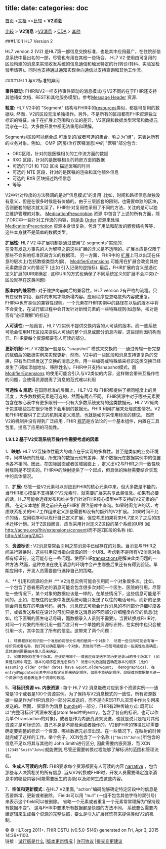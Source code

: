 title: 
date: 
categories: doc
---

  [首页](../home/index.html) >[文档](documentation.html) >>[比较](comparison.html) > **V2消息**	


 [比较](comparison.html) > **V2消息** >[V3消息](comparison-v3.html) > [CDA](comparison-cda.html) > [其他](comparison-other.html) 

###1.10.1  HL7 Version 2


HL7 version 2 (V2) 是HL7第一部信息交换标准，也是其中应用最广，在住院部信息系统中最出名的一部，尽管也有用在其他一些场合。 HL7 V2 使用由可复用的区段构建的消息来实现收发系统的信息通信和触发特定的行(转诊/转科、实验室检验申请等)。同时也支持通过通知实现单向通信以支持查询和其他工作流。  

####1.9.1.1 与V2标准的异同  

**事件驱动:** FHIR和V2一样支持事件驱动的消息模式(与V2不同的在于FHIR还支持其他诸如文档、REST和其他服务模型)。参考[Message Header](../infra/messageheader.html) 资源.

**粒度:** HL7 V2中的 &quot;Segment&quot; 结构与FHIR中的[resources](resources.html)类似，都是可复用的数据块.  然而，V2的区段无法单独操作。另外，不是所有的区段都有FHIR资源独立标识的特征。由于在扩展上范围和方法的差异，V2区段和数据类型常常和数据元混杂在一起，大多数开发中都无法重用和理解。  

Segments/区段可以组合成 可重复的/或者可选的集合，称之为"组"，来表达所有的业务对象。例如， OMP (药房/治疗医嘱消息)中的 &quot;医嘱&quot;部分包含:   

*   ORC区段，针对的是医嘱相关的工作流方面的数据   
*   RXO 区段，针对的是医嘱相关的药房方面的数据    
*   可选的TQ1 和 TQ2 区块 描述医嘱的时间   
*   可选的 NTE 区段，针对的是医嘱的渲染和其他额外信息    
*   可选的 RXR 区块描述路径信息
*   等等.  

 V2中针对粒度的方法强调的是对&quot;信息模式&quot;的复用 .比如，时间和路径信息单独没有意义，但是在很多时候是有价值的。由于三层嵌套的限制，也需要单独的区块，否则嵌套的层次就太深了。FHIR针对复用性采用了不同的方法，关注的是可以独立维护管理的对象。 [MedicationPrescription](../clin/medicationprescription.html) 资源 中包含了上述的所有方面，除了ORC中一些针对工作流的内容，则是由 [Order](..clin/order.html) 资源来处理.   [MedicationPrescription](../clin/medicationprescription.html) 资源本身很复杂，包含了用法和配发的嵌套结构等等，这些本身就不是简单的数据类型。  
 
**扩展性:** HL7 V2 中扩展机制是通过使用&quot;Z-segments&quot;实现的.    
在没有发送方事先的人为解释之前这些扩展的含义是不透明的。扩展本应是仅限于那些不会影响标准区段含义的数据项。 
另一方面，FHIR中的 [扩展](extensibility.html)上可以出现在任意的层次上(包括数据类型内部)。  [ModifierExtensions](extensibility.html#modifierExtension) 可能用在扩展会改变其他元素数据含义的情况下 (比如  引入记录的逆指标).  最后，FHIR扩展的含义是通过定义扩展的URI来确定 .  这种URI的方式也确保了不同系统定义的扩展不会冲突(Z-区段就存在这类问题)    

**版本内的兼容性:** 对于维护向前向后的兼容性，HL7 version 2有严格的流程。只有在现有字段、组件的末尾才能新增内容。应用程序应忽略意外内容或重复。FHIR中也有类似的兼容性规则。一个元素在FHIR实例中的路径在以后的版本中将不会变化，在试行版过程中会开发针对新增元素的一些特殊规则(如忽略，核对是否有“必须理解”的标记)

**人可读性:** 一般而言，HL7 V2实例不提供交换内容的人可读的版本。而一些系统可能会使用NTE区段来提供人可读的整个消息或部分消息内容，这些规则因机构而异。FHIR要每个资源都要有人可读的部分。  

**更新机制:** HL7 V2数据一般是以 &quot;snapshot&quot; 模式来交换的——通过传输一份完整的赋值后的数据实例来实现更新，然而，V2中的一些区段和消息支持更复杂的交换，只有当已经发送了交换的消息之后，用一些编码或特殊值来标识这类交换已经发生了(诸如添加地址、移除姓名)。FHIR中只支持snapshot模式，而 [ModifierExtensions](extensibility.html#modifierExtension) 的使用可能会引入与V2类似的内容，这样做会带来互操作性的问题，会使得资源脱离了消息的范式难以利用    

**可选性 &amp; 规范:**  在国际标准的层面上，HL7 V2 和 FHIR都提供了相同程度上的灵活度 ，大多数数据元素是可选的，然而有两点不同。
FHIR资源中对于哪些元素要包含在核心表中有更多限制——只有大多数系统支持的这类数据元。HL7 V2倾向于包含哪些旨在很少场景下会用到的数据元。FHIR 利用扩展来处理这些情况。V2和FHIR都提供了正式的机制来定义规范，也就是如何来使用标准的建议。 然而 V2的机制并没有得到广泛应用 .  FHIR [规范](../infra/profile.html)是方法论的一个基本组件，内置在工具包里，提高了应用的可能性。  

#### 1.9.1.2  基于V2实现系统互操作性需要考虑的因素    

1、**映射:**  HL7 V2互操作性最大的难点在于实现的多样性。甚至是类似的业务环境中，同样场景的处理，所支持的数据元也有差异，某个数据元在数据实例中的位置也各不相同。因此，在国际层面或者区域层面上 ，定义出V2与FHIR之间一致性映射规则是不现实的。FHIR中的映射提供了一个起点，但具体的映射需要结合实现中的具体情况。   

2、**扩展:**  尽管一些V2元素可以对应到FHIR的核心元素中来，但大多数是不能的。当FHIR核心模型不支持某个V2元素时，就需要扩展来共享此类信息。如果有必要的话，HL7可能会选择发布和维护专门针对FHIR核心模型中不支持的V2元素的扩展。 在定义本地扩展之前应先在FHIR扩展注册库中查询。如果时间允许的话，考虑联系相关的HL7工作组来定义那些需要却没有的额外的V2扩展。 如果时间不允许的话，应用程序可以现行自己定义扩展，但应考虑如果将来HL7定义了之后的技术迁移计划。对于Z区段而言，应当采用针对定义Z区段的某个系统的URI (如 http://acme.org/fhir/extensions/consent)而不是Z区段的名称 (如. http://hl7.org/ZAC).    

3、**资源标识 :** V2消息常常会引用之前消息中已经存在的对象。当消息与FHIR之间进行转换时，这些引用应当指向资源的同一个URI。考虑到不是所有V2消息对象都有标识符，这可能存在一些问题。使用FHIR[transactions](http.html#transaction)是解决此类问题的一种方法.然而，这种方法在使用消息的环境中会产生哪些后果还有有得到验证。早期应用中，开发人员需要自行选择自己的策略。    

4、** 引用和资源的合并 :**  V2消息实例可能会引用同一个对象很多次。比如，一个包含了患者用药史的消息可能会包含很多次对同一个医生、医院的引用。尽管在一些情况下，某个对象的数据应该是一样的，在某些情况下，这些信息可能是不同的。比如，在既往的记录中发送系统可能只发送了以往的电话号码，而新的记录则会包含现在的电话号码。另外，消息模式可能会允许消息的不同部分详细程度各异，或者发送系统在设计时可能只是发送消息的不同部分详细程度各异的信息(比如，给下医嘱的医生电话号码，而数据录入人员则不需要)。当要转换成FHIR时，对同一个对象的所有引用一般而言只有一个单独的资源标识符，在实例中也只会被引用一次，其中包含了所有的信息。这带来了两个问题：

     1. 转换程序如何识别一个消息的两部分引用的是同一个对象？  尽管一些引用可能会有唯一标识符或者名称，我们可以确定是同一个对象，其他则不然——尽管可能组合一些属性也能确定。具体原则需要由开发人员来确定。    
     2. 如果数据存在多个版本，应该使用哪个——或者应该发送不同历史记录id的多个版本？ (如果是后裔中清空，版本的顺序应该是怎样的？ 消息中的数据能否确定版本的顺序 (比如 assuming older order dates have &quot;older&quot;  demographics), 在entry的updated元素中应该指定日期来确定顺序，如果不能确定顺序，就很难将数据整合进一个资源中去或者表达多个资源的数据。   

5、**可标识资源 vs. 内嵌资源 :**   每个 HL7 V2 消息能改对应到多个资源实例——通常是10个或者是100个资源实例。为了保持与V2消息模式的一致性，所有资源数据一般是作为FHIR消息的一部分来发送的，而不是向RESTFUL实现中作为引用来发送的。然而， 资源作为消息 [bundle](extras.html#bundle)的一部分，FHIR有2种传输方式: 既可以以“完整可标识”资源来发送(atom feed中的entry，包含了各自的标识，也可以作为单个transaction的对象)，或者是作为内嵌资源来发送，也就是说只是相对其他资源才是可标识的，自己本身是不能检索或者操作的。V2到FHIR的转换过程需要确定要完整的标识一个资源，哪些数据元必须出现。在一些情况下，在映射的时候就完成了这样的工作。举个例子，XCN包含了一个名称 (`|^Smith^John|`)所包含的信息不足以将其与其他的 John Smith进行区分, 因此需要内嵌资源，而 XCN `|12345^Smith^John|`就能做到,尽管还需要转换过程能够了解标识的范围和管理流程。  

6、**生成人可读的内容:**  FHIR要求每个资源都要有人可读的内容 [narrative](narrative.html) ，包含那些与人决策相关的所有信息.  当从V2转换成FHIR时，开发人员需要确定渲染消息中的哪些内容(可能需要医生的协助)以及如何生成这些内容。   

7、**空值和更新模式 :**  在HL7 V2里面, &quot;action&quot;编码能够确定特定区段中的信息是否要新增、更新或者删除。  Fields可以用 &quot;null&quot; (一组不包含其他字符的双引号) 来表示这个field可以被删除。 省略一个元素或者重复一个元素常常理解为”保持现有数据不变“。 这与FHIR中要求所有数据都是快照的方法不同， 系统要么需要内建逻辑来生成每个资源的完整快照，要么是引入扩展修饰符来提供类似V2的机制。 



&copy; © HL7.org 2011+. FHIR DSTU (v0.5.0-5149) generated on Fri, Apr 3, 2015 14:36+1100\.  
  链接：[试行版是什么](http://hl7.org/implement/standards/fhir/dstu.html) |[版本更新情况](http://hl7.org/implement/standards/fhir/history.html) | [许可协议](http://hl7.org/implement/standards/fhir/license.html) |[提交变更建议](http://gforge.hl7.org/gf/project/fhir/tracker/?action=TrackerItemAdd&tracker_id=677)